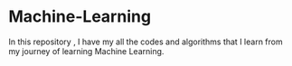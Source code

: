 # Machine-Learning
 In this repository , I have my all the codes and algorithms that I learn from my journey of learning Machine Learning.
